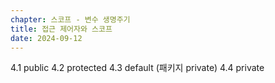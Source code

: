 ```yaml
---
chapter: 스코프 - 변수 생명주기
title: 접근 제어자와 스코프
date: 2024-09-12
---
```

4.1 public
4.2 protected
4.3 default (패키지 private)
4.4 private